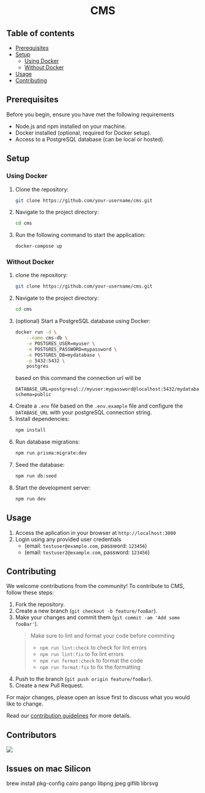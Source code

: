 <h1 align='center'>CMS</h1>

## Table of contents

- [Prerequisites](#prerequisites)
- [Setup](#setup)
  - [Using Docker](#using-docker)
  - [Without Docker](#without-docker)
- [Usage](#usage)
- [Contributing](#contributing)

## Prerequisites

Before you begin, ensure you have met the following requirements

- Node.js and npm installed on your machine.
- Docker installed (optional, required for Docker setup).
- Access to a PostgreSQL database (can be local or hosted).

## Setup

### Using Docker

1. Clone the repository:
   ```bash
   git clone https://github.com/your-username/cms.git
   ```
2. Navigate to the project directory:
   ```bash
   cd cms
   ```
3. Run the following command to start the application:
   ```bash
   docker-compose up
   ```

### Without Docker

1. clone the repository:
   ```bash
   git clone https://github.com/your-username/cms.git
   ```
2. Navigate to the project directory:
   ```bash
   cd cms
   ```
3. (optional) Start a PostgreSQL database using Docker:
   ```bash
   docker run -d \
       --name cms-db \
       -e POSTGRES_USER=myuser \
       -e POSTGRES_PASSWORD=mypassword \
       -e POSTGRES_DB=mydatabase \
       -p 5432:5432 \
       postgres
   ```
   based on this command the connection url will be
   ```
   DATABASE_URL=postgresql://myuser:mypassword@localhost:5432/mydatabase?schema=public
   ```
4. Create a `.env` file based on the `.env.example` file and configure the `DATABASE_URL` with your postgreSQL connection string.
5. Install dependencies:
   ```bash
   npm install
   ```
6. Run database migrations:
   ```bash
   npm run prisma:migrate:dev
   ```
7. Seed the database:
   ```bash
   npm run db:seed
   ```
8. Start the development server:
   ```bash
   npm run dev
   ```

## Usage

1. Access the aplication in your browser at `http://localhost:3000`
2. Login using any provided user credentials
   - (email: `testuser@example.com`, password: `123456`)
   - (email: `testuser2@example.com`, password: `123456`)

## Contributing

We welcome contributions from the community! To contribute to CMS, follow these steps:

1. Fork the repository.
2. Create a new branch (`git checkout -b feature/fooBar`).
3. Make your changes and commit them (`git commit -am 'Add some fooBar'`).
   > Make sure to lint and format your code before commiting
   >
   > - `npm run lint:check` to check for lint errors
   > - `npm run lint:fix` to fix lint errors
   > - `npm run format:check` to format the code
   > - `npm run format:fix` to fix the formatting
4. Push to the branch (`git push origin feature/fooBar`).
5. Create a new Pull Request.

For major changes, please open an issue first to discuss what you would like to change.

Read our [contribution guidelines](./CONTRIBUTING.md) for more details.

## Contributors

<a href="https://github.com/code100x/cms/graphs/contributors">
  <img src="https://contrib.rocks/image?repo=code100x/cms&max=400&columns=20" />
</a>

## Issues on mac Silicon
brew install pkg-config cairo pango libpng jpeg giflib librsvg